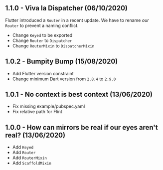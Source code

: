 ## 1.1.0 - Viva la Dispatcher (06/10/2020)

Flutter introduced a `Router` in a recent update. We have to rename _our_ `Router` to
prevent a naming conflict.

- Change `Keyed` to be exported
- Change `Router` to `Dispatcher`
- Change `RouterMixin` to `DispatcherMixin`

## 1.0.2 - Bumpity Bump (15/08/2020)

- Add Flutter version constraint
- Change minimum Dart version from `2.8.4` to `2.9.0`

## 1.0.1 - No context is best context (13/06/2020)

- Fix missing example/pubspec.yaml
- Fix relative path for Flint


## 1.0.0 - How can mirrors be real if our eyes aren't real? (13/06/2020)

- Add `Keyed`
- Add `Router`
- Add `RouterMixin`
- Add `ScaffoldMixin`